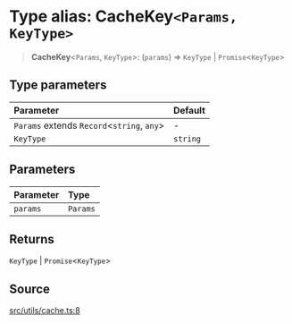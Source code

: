 # Type alias: CacheKey`<Params, KeyType>`

> **CacheKey**\<`Params`, `KeyType`\>: (`params`) => `KeyType` \| `Promise`\<`KeyType`\>

## Type parameters

| Parameter | Default |
| :------ | :------ |
| `Params` extends `Record`\<`string`, `any`\> | - |
| `KeyType` | `string` |

## Parameters

| Parameter | Type |
| :------ | :------ |
| `params` | `Params` |

## Returns

`KeyType` \| `Promise`\<`KeyType`\>

## Source

[src/utils/cache.ts:8](https://github.com/colelawrence/dexter/blob/6b94c49/src/utils/cache.ts#L8)
